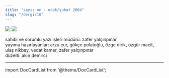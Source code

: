 ```yaml
---
title: "sayı: on - ocak/şubat 2004"
slug: "/dergi/10"
---
```



![](/img/10_kapak.jpg)
![](/img/10_kapak2.jpg)

sahibi ve sorumlu yazı işleri müdürü: zafer yalçınpınar  
yayıma hazırlayanlar: arzu çur, gökçe polatoğlu, özge dirik, özgür macit,
ulaş nikbay, vedat kamer, zafer yalçınpınar  
düzelti: akın demirci  


---
import DocCardList from '@theme/DocCardList';

<DocCardList />
